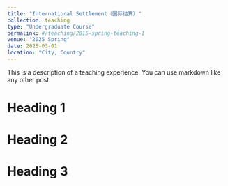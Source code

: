 ```yaml
---
title: "International Settlement（国际结算）"
collection: teaching
type: "Undergraduate Course"
permalink: #/teaching/2015-spring-teaching-1
venue: "2025 Spring"
date: 2025-03-01
location: "City, Country"
---
```


This is a description of a teaching experience. You can use markdown like any other post.

Heading 1
======

Heading 2
======

Heading 3
======
